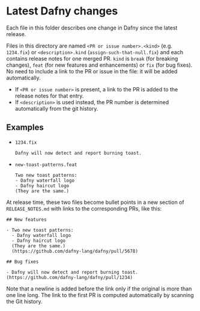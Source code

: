 # Latest Dafny changes

Each file in this folder describes one change in Dafny since the latest release.

Files in this directory are named `<PR or issue number>.<kind>` (e.g. `1234.fix`) or `<description>.kind` (`assign-such-that-null.fix`) and each contains release notes for one merged PR.  `kind` is `break` (for breaking changes), `feat` (for new features and enhancements) or `fix` (for bug fixes).  No need to include a link to the PR or issue in the file: it will be added automatically.

- If `<PR or issue number>` is present, a link to the PR is added to the release notes for that entry.
- If `<description>` is used instead, the PR number is determined automatically from the git history.

## Examples

- `1234.fix`

   ```
   Dafny will now detect and report burning toast.
   ```

- `new-toast-patterns.feat`

  ```
  Two new toast patterns:
  - Dafny waterfall logo
  - Dafny haircut logo
  (They are the same.)
  ```

At release time, these two files become bullet points in a new section of `RELEASE_NOTES.md` with links to the corresponding PRs, like this:

```
## New features

- Two new toast patterns:
  - Dafny waterfall logo
  - Dafny haircut logo
  (They are the same.)
  (https://github.com/dafny-lang/dafny/pull/5678)

## Bug fixes

- Dafny will now detect and report burning toast. (https://github.com/dafny-lang/dafny/pull/1234)
```

Note that a newline is added before the link only if the original is more than one line long.  The link to the first PR is computed automatically by scanning the Git history.
